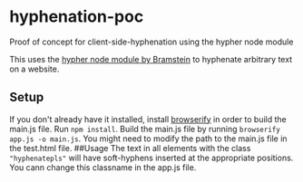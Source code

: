 # hyphenation-poc
Proof of concept for client-side-hyphenation using the hypher node module

This uses the [hypher node module by Bramstein](https://github.com/bramstein/hypher) to hyphenate arbitrary text on a website.

## Setup
If you don't already have it installed, install [browserify](https://www.npmjs.com/package/browserify) in order to build the main.js file.
Run `npm install`.
Build the main.js file by running `browserify app.js -o main.js`.
You might need to modify the path to the main.js file in the test.html file.
##Usage
The text in all elements with the class `"hyphenatepls"` will have soft-hyphens inserted at the appropriate positions.
You cann change this classname in the app.js file.

